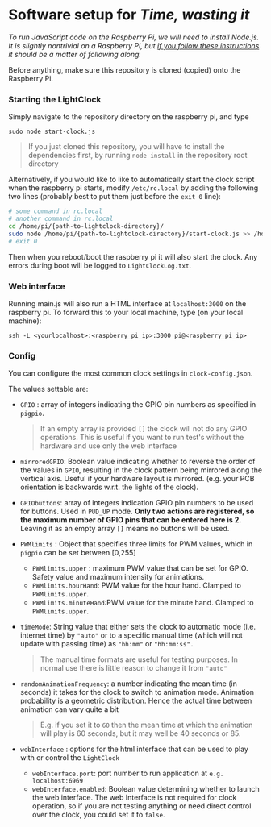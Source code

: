 # Software setup for *Time, wasting it*

*To run JavaScript code on the Raspberry Pi, we will need to install Node.js. It is slightly nontrivial on a Raspberry Pi, but [if you follow these instructions](https://pimylifeup.com/raspberry-pi-nodejs/) it should be a matter of following along.*

Before anything, make sure this repository is cloned (copied) onto the Raspberry Pi.

### Starting the LightClock

Simply navigate to the repository directory on the raspberry pi, and type

```
sudo node start-clock.js
```

> If you just cloned this repository, you will have to install the dependencies first, by running `node install` in the repository root directory

Alternatively, if you would like to like to automatically start the clock script when the raspberry pi starts, modify `/etc/rc.local` by adding the following two lines (probably best to put them just before the `exit 0` line):

```bash
# some command in rc.local
# another command in rc.local
cd /home/pi/{path-to-lightclock-directory}/
sudo node /home/pi/{path-to-lightclock-directory}/start-clock.js >> /home/pi/{path-to-save-error-logs}/LightClockLog.txt 2>&1
# exit 0
```

Then when you reboot/boot the raspberry pi it will also start the clock. Any errors during boot will be logged to `LightClockLog.txt`.

### Web interface

Running main.js will also run a HTML interface at `localhost:3000` on the raspberry pi. To forward this to your local machine, type (on your local machine):

```
ssh -L <yourlocalhost>:<raspberry_pi_ip>:3000 pi@<raspberry_pi_ip>
```

### Config

You can configure the most common clock settings in `clock-config.json`.

The values settable are:

* `GPIO` : array of integers indicating the GPIO pin numbers as specified in `pigpio`. 

  > If an empty array is provided `[]` the clock will not do any GPIO operations. This is useful if you want to run test's without the hardware and use only the web interface

* `mirroredGPIO`: Boolean value indicating whether to reverse the order of the values in `GPIO`, resulting in the clock pattern being mirrored along the vertical axis. Useful if your hardware layout is mirrored. (e.g. your PCB orientation is backwards w.r.t. the lights of the clock). 

* `GPIObuttons`: array of integers indication GPIO pin numbers to be used for buttons. Used in `PUD_UP` mode. **Only two actions are registered, so the maximum number of GPIO pins that can be entered here is 2.** Leaving it as an empty array  `[]` means no buttons will be used. 

* `PWMlimits` : Object that specifies three limits for PWM values, which in  `pigpio`  can be set between [0,255]

  * `PWMlimits.upper` : maximum PWM value that can be set for GPIO. Safety value and maximum intensity for animations.
  * `PWMlimits.hourHand`: PWM value for the hour hand. Clamped to `PWMlimits.upper`.
  * `PWMlimits.minuteHand`:PWM value for the minute hand. Clamped to `PWMlimits.upper`.

* `timeMode`: String value that either sets the clock to automatic mode (i.e. internet time)  by `"auto"` or to a specific manual time (which will not update with passing time) as `"hh:mm"` or `"hh:mm:ss".`

  > The manual time formats are useful for testing purposes. In normal use there is little reason to change it from `"auto"`

* `randomAnimationFrequency`: a number indicating the mean time (in seconds) it takes for the clock to switch to animation mode. Animation probability is a geometric distribution. Hence the actual time between animation can vary quite a bit 

  > E.g. if you set it to `60` then the mean time at which the animation will play is 60 seconds, but it may well be 40 seconds or 85.

* `webInterface` : options for the html interface that can be used to play with or control the `LightClock`

  * `webInterface.port`: port number to run application at `e.g. localhost:6969`
  * `webInterface.enabled`: Boolean value determining whether to launch the web interface. The web Interface is not required for clock operation, so if you are not testing anything or need direct control over the clock, you could set it to `false`. 